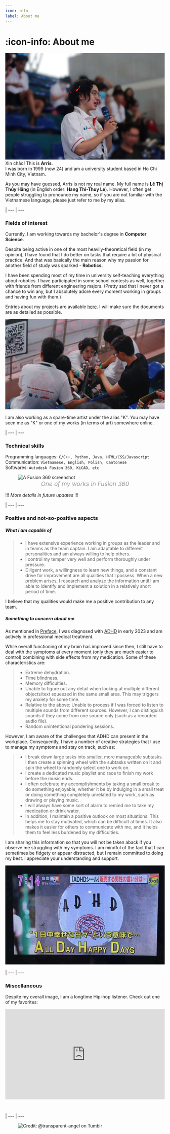 ```yaml
---
icon: info
label: About me
---
```

# :icon-info: About me

![](/media/about-me1.jpg)
Xin chào! This is **Arris**.\
I was born in 1999 (now 24) and am a university student based in Ho Chi Minh City, Vietnam.

As you may have guessed, Arris is not my real name. My full name is **Lê Thị Thúy Hằng** (in English order: **Hang Thi-Thuy Le**). However, I often get people struggling to pronounce my name, so if you are not familiar with the Vietnamese language, please just refer to me by my alias.

|
--- | ---

### Fields of interest
Currently, I am working towards my bachelor's degree in **Computer Science**.

Despite being active in one of the most heavily-theoretical field (in my opinion), I have found that I do better on tasks that require a lot of physical practice. And that was basically the main reason why my passion for another field of study was sparked - **Robotics**.

I have been spending most of my time in university self-teaching everything about robotics. I have participated in some school contests as well, together with friends from different engineering majors. (Pretty sad that I never got a chance to win any, but I absolutely adore every moment working in groups and having fun with them.)

Entries about my projects are available [here](/projects/navigation-page.md). I will make sure the documents are as detailed as possible.

![](/media/about-me2.jpg)

I am also working as a spare-time artist under the alias "K". You may have seen me as "K" or one of my works (in terms of art) somewhere online.

|
--- | ---

### Technical skills

Programming languages: ```C/C++, Python, Java, HTML/CSS/Javascript```\
Communication: ```Vietnamese, English, Polish, Cantonese```\
Softwares: ```Autodesk Fusion 360, KiCAD, etc```

<style>
figcaption {
  color: #9D9D9D;
  font-style: italic;
  font-size: 19px;
  padding: 1px;
  text-align: center;
}
</style>

<figure>
    <img src="https://raw.githubusercontent.com/oddeyemotion/odd/main/media/about-me3.png" alt="A Fusion 360 screenshot">
    <figcaption>One of my works in Fusion 360</figcaption>
</figure>

!!!
*More details in future updates*
!!!

|
--- | ---

### Positive and not-so-positive aspects
##### What I am capable of
>- I have extensive experience working in groups as the leader and in teams as the team captain. I am adaptable to different personalities and am always willing to help others.
>- I control my temper very well and perform thoroughly under pressure.
>- Diligent work, a willingness to learn new things, and a constant drive for improvement are all qualities that I possess. When a new problem arises, I research and analyze the information until I am able to identify and implement a solution in a relatively short period of time.

I believe that my qualities would make me a positive contribution to any team.

##### Something to concern about me
As mentioned in [Preface](/README.md), I was diagnosed with [ADHD](https://adhdclinic.co.uk/what-is-adhd-introduction/) in early 2023 and am actively in professional medical treatment. 

While overall functioning of my brain has improved since then, I still have to deal with the symptoms at every moment (only they are much easier to control) combining with side effects from my medication. Some of these characteristics are:

>- Extreme dehydration.
>- Time blindness.
>- Memory difficulties.
>- Unable to figure out any detail when looking at multiple different objects/text squeezed in the same small area. This may triggers my anxiety for some time.
>- Relative to the above: Unable to process if I was forced to listen to multiple sounds from different sources. However, I can distinguish sounds if they come from one source only (such as a recorded audio file).
>- Random unintentional pondering sessions.

However, I am aware of the challenges that ADHD can present in the workplace. Consequently, I have a number of creative strategies that I use to manage my symptoms and stay on track, such as:
>- I break down large tasks into smaller, more manageable subtasks. I then create a spinning wheel with the subtasks written on it and spin the wheel to randomly select one to work on. 
>- I create a dedicated music playlist and race to finish my work before the music ends. 
>- I often celebrate my accomplishments by taking a small break to do something enjoyable, whether it be by indulging in a small treat or doing something completely unrelated to my work, such as drawing or playing music.
>- I will always have some sort of alarm to remind me to take my medication or drink water.
>- In addition, I maintain a positive outlook on most situations. This helps me to stay motivated, which can be difficult at times. It also makes it easier for others to communicate with me, and it helps them to feel less burdened by my difficulties.

I am sharing this information so that you will not be taken aback if you observe me struggling with my symptoms. I am mindful of the fact that I can sometimes be fidgety or appear distracted, but I remain committed to doing my best. I appreciate your understanding and support.

![](/media/ADHD.jpg)

|
--- | ---

### Miscellaneous

Despite my overall image, I am a longtime Hip-hop listener. Check out one of my favorites:

<div>
  <div style="position:relative;padding-top:56.25%;">
    <iframe src="https://www.youtube.com/embed/UmSkDAStKeE" frameborder="0" style="position:absolute;top:0;left:0;width:100%;height:100%;" allowfullscreen></iframe>
  </div>
</div>

⠀

|
--- | ---


<figure>
    <img src="https://64.media.tumblr.com/d103eb823dce2842c673f409f036857b/tumblr_mzx9wrdwFa1snc5kxo1_1280.gifv" alt="Credit: @transparent-angel on Tumblr">
</figure>